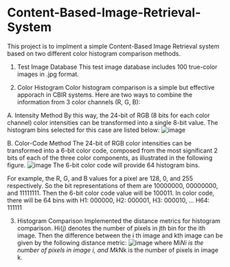 # Content-Based-Image-Retrieval-System
This project is to implment a simple Content-Based Image Retrieval system based on two
different color histogram comparison methods. 

1. Test Image Database
This test image database includes 100 true-color images in .jpg format.

2. Color Histogram
Color histogram comparison is a simple but effective apporach in CBIR systems.
Here are two ways to combine the information from 3 color channels (R, G, B):

  A. Intensity Method
  By this way, the 24-bit of RGB (8 bits for each color channel) color intensities
  can be transformed into a single 8-bit value. The histogram bins selected for
  this case are listed below:
  ![image](https://github.com/tampalloor/Content-Based-Image-Retrieval-System/assets/63935525/91252284-bfec-410f-b484-25fbd957b0f5)

  B. Color-Code Method
  The 24-bit of RGB color intensities can be transformed into a 6-bit color code,
  composed from the most significant 2 bits of each of the three color
  components, as illustrated in the following figure.
  ![image](https://github.com/tampalloor/Content-Based-Image-Retrieval-System/assets/63935525/a057fe2a-26ae-426f-87b7-3418989d73d1)
The 6-bit color code will provide 64 histogram bins.

For example, the R, G, and B values for a pixel are 128, 0, and 255 respectively. So the
bit representations of them are 10000000, 00000000, and 11111111. Then the 6-bit color
code value will be 100011.
In color code, there will be 64 bins with H1: 000000, H2: 000001, H3: 000010, … H64:
111111

3. Histogram Comparison
Implemented the distance metrics for histogram comparison. Hi(j)
denotes the number of pixels in jth bin for the ith image. Then the difference between
the i
th image and kth image can be given by the following distance metric:
![image](https://github.com/tampalloor/Content-Based-Image-Retrieval-System/assets/63935525/6c81b332-7cbe-4c7c-8cf9-c42b61609ab8)
where Mi*Ni is the number of pixels in image i, and Mk*Nk is the number of pixels in
image k.
